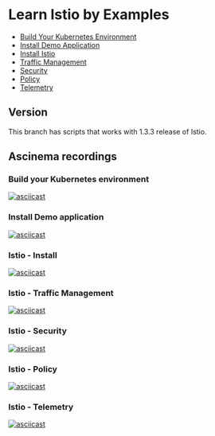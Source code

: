 # Learn Istio by Examples

- [Build Your Kubernetes Environment](https://github.com/servicemeshbook/byok)
- [Install Demo Application]()
- [Install Istio]()
- [Traffic Management](scripts/01-traffic-management)
- [Security](scripts/02-secruity)
- [Policy](scripts/03-policy)
- [Telemetry](scripts/04-telemetry)

## Version

This branch has scripts that works with 1.3.3 release of Istio.

## Ascinema recordings

### Build your Kubernetes environment

[![asciicast](https://asciinema.org/a/271731.svg)](https://asciinema.org/a/271731)

### Install Demo application

[![asciicast](https://asciinema.org/a/271885.svg)](https://asciinema.org/a/271885)

### Istio - Install

[![asciicast](https://asciinema.org/a/271945.svg)](https://asciinema.org/a/271945)

### Istio - Traffic Management

[![asciicast](https://asciinema.org/a/272185.svg)](https://asciinema.org/a/272185)

### Istio - Security

[![asciicast](https://asciinema.org/a/274085.svg)](https://asciinema.org/a/274085)

### Istio - Policy

[![asciicast](https://asciinema.org/a/274742.svg)](https://asciinema.org/a/274742)

### Istio - Telemetry

[![asciicast](https://asciinema.org/a/274741.svg)](https://asciinema.org/a/274741)
